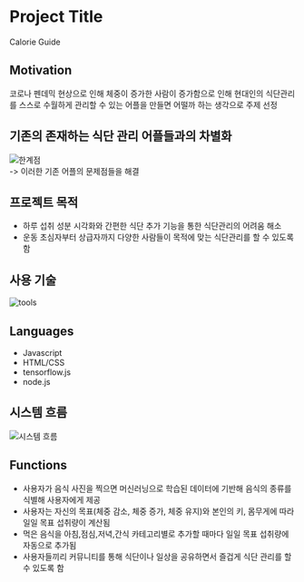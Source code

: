 # Project Title

Calorie Guide

## Motivation

코로나 펜데믹 현상으로 인해 체중이 증가한 사람이 증가함으로 인해 현대인의 식단관리를
스스로 수월하게 관리할 수 있는 어플을 만들면 어떨까 하는 생각으로 주제 선정

## 기존의 존재하는 식단 관리 어플들과의 차별화

![한계점](https://user-images.githubusercontent.com/73628812/151692783-df5dedc4-0072-471b-8ab4-cfee6b838ec3.PNG)
<br>-> 이러한 기존 어플의 문제점들을 해결

## 프로젝트 목적

+ 하루 섭취 성분 시각화와 간편한 식단 추가 기능을 통한 식단관리의 어려움 해소
+ 운동 초심자부터 상급자까지 다양한 사람들이 목적에 맞는 식단관리를 할 수 있도록 함

## 사용 기술

![tools](https://user-images.githubusercontent.com/73628812/151692739-a257082d-0d23-45d5-82f0-22e6f3cae542.PNG)

## Languages

+ Javascript
+ HTML/CSS
+ tensorflow.js
+ node.js

## 시스템 흐름

![시스템 흐름](https://user-images.githubusercontent.com/73628812/151692941-afe5b337-488e-4659-b907-f363bf22fd08.PNG)

## Functions

+ 사용자가 음식 사진을 찍으면 머신러닝으로 학습된 데이터에 기반해 음식의 종류를 식별해 사용자에게 제공
+ 사용자는 자신의 목표(체중 감소, 체중 증가, 체중 유지)와 본인의 키, 몸무게에 따라 일일 목표 섭취량이 계산됨
+ 먹은 음식을 아침,점심,저녁,간식 카테고리별로 추가할 때마다 일일 목표 섭취량에 자동으로 추가됨
+ 사용자들끼리 커뮤니티를 통해 식단이나 일상을 공유하면서 즐겁게 식단 관리를 할 수 있도록 함
